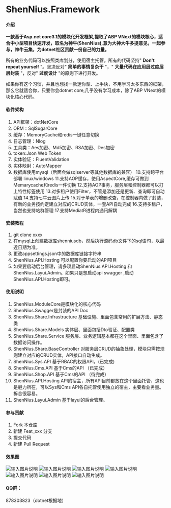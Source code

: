 # ShenNius.Framework

#### 介绍


 **一款基于Asp.net core3.1的模块化开发框架,提取了ABP VNext的模块核心，适合中小型项目快速开发，取名为神牛(ShenNius),意为大神大牛多提意见，一起参与，神牛云集，为dotnet社区贡献一份自己的力量。** 

 所有的业务代码可以按照类库划分，使用宿主托管。所有的代码坚持" **Don't repeat yourself** "。坚决反对" **简单的事情复杂干** "，" **大量代码在应用层过度层层封装** "，反对" **过度设计** "的原则下进行开发。

 如果你有这个习惯，并且也想找一款迷你型、上手快，不用学习太多东西的框架，那么它就适合你，只要你会dotnet core,几乎没有学习成本，除了ABP VNext的模块化核心代码。


#### 软件架构
1. API框架：dotNetCore 
2. ORM：SqlSugarCore 
3. 缓存：MemoryCache和redis一键任意切换
4. 日志管理：Nlog
5. 工具类：Aes加密、Md5加密、RSA加密、Des加密  
6. token:Json Web Token
7. 实体验证：FluentValidation
8. 实体映射：AutoMapper
9. 数据库使用mysql（后面会做sqlserver等其他数据库的兼容）
10.支持跨平台部署 linux/windows
11.支持AOP缓存，使用AspectCore,缓存可做到Memarycache和redis一件切换
12.支持AOP事务，服务层和控制器都可以打上特性标签使用
13.对多租户使用Filter，不管是添加还是更新、查询即可自动赋值
14.支持七牛云图片上传
15.对于单表的增删改查，在控制器内做了封装，有新的业务按约定建立对应的CRUD实体，一套API自动完成
16.支持多租户，当然也支持站群管理
17.支持MediatR进程内通讯解耦

#### 安装教程

1.  git clone  xxxx
2.  在mysql上创建数据库shenniusdb，然后执行源码db文件下的sql语句，以最近日期为准。
3.  更改appsettings.json中的数据库链接字符串
4.  ShenNius.API.Hosting 可以配置你要启动的API项目
5.  如果要启动后台管理，请多项启动ShenNius.API.Hosting  和ShenNius.Layui.Admin。如果只是想启动api swagger ,启动ShenNius.API.Hosting即可。

#### 使用说明

1.   ShenNius.ModuleCore是模块化的核心代码
2.   ShenNius.Swagger是封装的API Doc
3.   ShenNius.Share.Infrastructure 基础设施、里面包含常用的扩展方法、静态类
4.   ShenNius.Share.Models 实体层、里面包括Dto验证、配置类
5.   ShenNius.Share.Service 服务层、业务逻辑基本都在这个里面、里面包含了数据访问操作。
6.   ShenNius.Share.BaseController 对服务层CRUD的抽象处理，模块只需按规则建立对应的CRUD实体，API接口自动生成。
7.   ShenNius.Sys.API  基于RBAC的权限API。(已完成)
8.   ShenNius.Cms.API  基于Cms的API （已完成）
9.   ShenNius.Shop.API  基于Cms的API （待完成）
10.   ShenNius.API.Hosting API的宿主，所有API目前都放在这个里面托管，这也是魅力所在，可以Sys和Cms API各自托管使用独立的宿主，主要看业务量。拆合很容易。
11.  ShenNius.Layui.Admin 基于layui的后台管理。
#### 参与贡献


1.  Fork 本仓库
2.  新建 Feat_xxx 分支
3.  提交代码
4.  新建 Pull Request


#### 效果图
![输入图片说明](https://images.gitee.com/uploads/images/2021/0304/164851_824fb005_1173871.png "1.PNG")
![输入图片说明](https://images.gitee.com/uploads/images/2021/0304/164910_4917a1c1_1173871.png "2.PNG")
![输入图片说明](https://images.gitee.com/uploads/images/2021/0304/164921_d6dff912_1173871.png "3.PNG")
![输入图片说明](https://images.gitee.com/uploads/images/2021/0304/164934_1b63bf8f_1173871.png "4.PNG")
![输入图片说明](https://images.gitee.com/uploads/images/2021/0304/164943_44d2dacd_1173871.png "5.PNG")
![输入图片说明](https://images.gitee.com/uploads/images/2021/0304/165019_be2d1343_1173871.png "api-1.PNG")
![输入图片说明](https://images.gitee.com/uploads/images/2021/0304/165031_41b05a14_1173871.png "api-2.PNG")

#### QQ群：

878303823（dotnet根据地）

